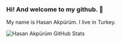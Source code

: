 ### Hi! And welcome to my github. 👋


My name is Hasan Akpürüm. I live in Turkey.

![Hasan Akpürüm GitHub Stats](https://github-readme-stats.vercel.app/api?username=hakpurum&show_icons=true)
